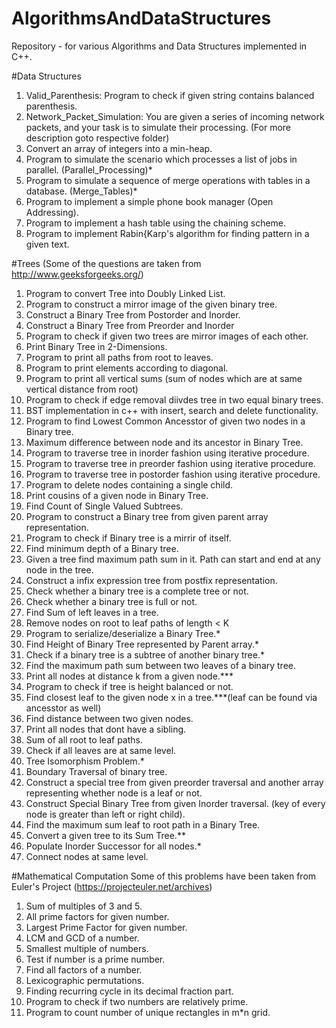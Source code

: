 # AlgorithmsAndDataStructures
Repository - for various Algorithms and Data Structures implemented in C++.

#Data Structures
 1. Valid_Parenthesis: Program to check if given string contains balanced parenthesis.
 2. Network_Packet_Simulation: You are given a series of incoming network packets, and your task is to simulate their  processing. (For more description goto respective folder)
 3. Convert an array of integers into a min-heap.
 4. Program to simulate the scenario which processes a list of jobs in parallel. (Parallel_Processing)*
 5. Program to simulate a sequence of merge operations with tables in a database. (Merge_Tables)*
 6. Program to implement a simple phone book manager (Open Addressing).
 7. Program to implement a hash table using the chaining scheme.
 8. Program to implement Rabin{Karp's algorithm for finding pattern in a given text.

#Trees (Some of the questions are taken from http://www.geeksforgeeks.org/)
 1. Program to convert Tree into Doubly Linked List.
 2. Program to construct a mirror image of the given binary tree.
 3. Construct a Binary Tree from Postorder and Inorder.
 4. Construct a Binary Tree from Preorder and Inorder
 5. Program to check if given two trees are mirror images of each other.
 6. Print Binary Tree in 2-Dimensions.
 7. Program to print all paths from root to leaves.
 8. Program to print elements according to diagonal. 
 9. Program to print all vertical sums (sum of nodes which are at same vertical distance from root)
 10. Program to check if edge removal diivdes tree in two equal binary trees.
 11. BST implementation in c++ with insert, search and delete functionality.
 12. Program to find Lowest Common Ancesstor of given two nodes in a Binary tree.
 13. Maximum difference between node and its ancestor in Binary Tree.
 14. Program to traverse tree in inorder fashion using iterative procedure.
 15. Program to traverse tree in preorder fashion using iterative procedure.
 16. Program to traverse tree in postorder fashion using iterative procedure. 
 17. Program to delete nodes containing a single child.
 18. Print cousins of a given node in Binary Tree.
 19. Find Count of Single Valued Subtrees.
 20. Program to construct a Binary tree from given parent array representation.
 21. Program to check if Binary tree is a mirrir of itself.
 22. Find minimum depth of a Binary tree.
 23. Given a tree find maximum path sum in it. Path can start and end at any node in the tree.
 24. Construct a infix expression tree from postfix representation.
 25. Check whether a binary tree is a complete tree or not.
 26. Check whether a binary tree is full or not.
 27. Find Sum of left leaves in a tree.
 28. Remove nodes on root to leaf paths of length < K
 29. Program to serialize/deserialize a Binary Tree.*
 30. Find Height of Binary Tree represented by Parent array.*
 31. Check if a binary tree is a subtree of another binary tree.*
 32. Find the maximum path sum between two leaves of a binary tree.
 33. Print all nodes at distance k from a given node.***
 34. Program to check if tree is height balanced or not.
 35. Find closest leaf to the given node x in a tree.***(leaf can be found via ancesstor as well)
 36. Find distance between two given nodes.
 37. Print all nodes that dont have a sibling.
 38. Sum of all root to leaf paths.
 39. Check if all leaves are at same level.
 40. Tree Isomorphism Problem.*
 41. Boundary Traversal of binary tree.
 42. Construct a special tree from given preorder traversal and another array representing whether node is a leaf or not.
 43. Construct Special Binary Tree from given Inorder traversal. (key of every node is greater than left or right child).
 44. Find the maximum sum leaf to root path in a Binary Tree.
 45. Convert a given tree to its Sum Tree.**
 46. Populate Inorder Successor for all nodes.*
 47. Connect nodes at same level.


#Mathematical Computation
Some of this problems have been taken from Euler's Project (https://projecteuler.net/archives)
 1. Sum of multiples of 3 and 5.
 2. All prime factors for given number.
 3. Largest Prime Factor for given number.
 4. LCM and GCD of a number.
 5. Smallest multiple of numbers.
 6. Test if number is a prime number.
 7. Find all factors of a number.
 8. Lexicographic permutations.
 9. Finding recurring cycle in its decimal fraction part.
 10. Program to check if two numbers are relatively prime.
 11. Program to count number of unique rectangles in m*n grid.